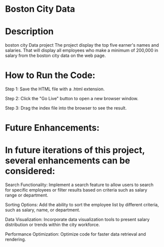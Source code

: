 # Boston City Data
# Description

boston city Data project The project display the top five earner's names and salaries. That will display all employees who make a minimum of 200,000 in salary from the boston city data on the web page.


# How to Run the Code:

Step 1: Save the HTML file with a .html extension.

Step 2: Click the "Go Live" button to open a new browser window.

Step 3: Drag the index file into the browser to see the result.

# Future Enhancements:
# In future iterations of this project, several enhancements can be considered:
Search Functionality: Implement a search feature to allow users to search for specific employees or filter results based on criteria such as salary range or department.

Sorting Options: Add the ability to sort the employee list by different criteria, such as salary, name, or department.

Data Visualization: Incorporate data visualization tools to present salary distribution or trends within the city workforce.

Performance Optimization: Optimize code for faster data retrieval and rendering.

